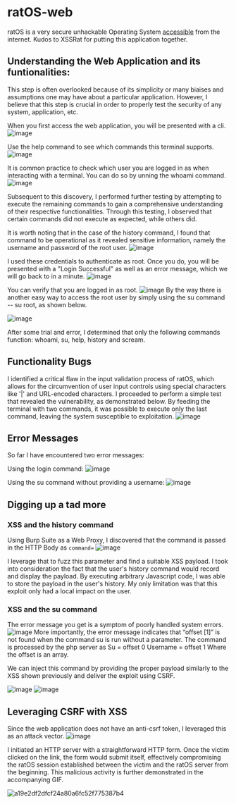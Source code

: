 # ratOS-web

ratOS is a very secure unhackable Operating System [accessible](https://labs.hackxpert.com/CommandInjection/) from the internet. 
Kudos to XSSRat for putting this application together.

## Understanding the Web Application and its funtionalities:

This step is often overlooked because of its simplicity or many biaises and assumptions one may have about a particular application. However, I believe that this step is crucial in order to properly test the security of any system, application, etc.

When you first access the web application, you will be presented with a cli.
![image](https://user-images.githubusercontent.com/74272629/235278237-4a445c49-5bd7-4465-84cc-f57fb7d3e23e.png)

Use the help command to see which commands this terminal supports.
![image](https://user-images.githubusercontent.com/74272629/235278248-9d6ff8be-5edc-4487-b2c2-37f5d827b7a5.png)

It is common practice to check which user you are logged in as when interacting with a terminal. You can do so by unning the whoami command. 
![image](https://user-images.githubusercontent.com/74272629/235278244-cc40113f-f669-4329-bc2c-a505134a0b73.png)

Subsequent to this discovery, I performed further testing by attempting to execute the remaining commands to gain a comprehensive understanding of their respective functionalities. Through this testing, I observed that certain commands did not execute as expected, while others did.

It is worth noting that in the case of the history command, I found that command to be operational as it revealed sensitive information, namely the username and password of the root user.
![image](https://user-images.githubusercontent.com/74272629/235278403-b0a5c06b-bb04-4b28-848a-66dcd89d16e2.png)

I used these credentials to authenticate as root. Once you do, you will be presented with a "Login Successful" as well as an error message, which we will go back to in a minute.
![image](https://user-images.githubusercontent.com/74272629/235278474-6f4c76ef-6bf7-47e0-963d-3e00cb2c8529.png)

You can verify that you are logged in as root.
![image](https://user-images.githubusercontent.com/74272629/235278599-789ebbae-370c-45ac-b1fb-b1aaf6ce93b7.png)
 By the way there is another easy way to access the root user by simply using the su command -- su root, as shown below.
 
![image](https://user-images.githubusercontent.com/74272629/235278638-c1f7f4f2-dff7-44c6-bf4e-a92d56c90acd.png)

After some trial and error, I determined that only the following commands function: whoami, su, help, history and scream.

## Functionality Bugs
I identified a critical flaw in the input validation process of ratOS, which allows for the circumvention of user input controls using special characters like '|' and URL-encoded characters. I proceeded to perform a simple test that revealed the vulnerability, as demonstrated below. By feeding the terminal with two commands, it was possible to execute only the last command, leaving the system susceptible to exploitation.
![image](https://user-images.githubusercontent.com/74272629/235278889-354a6b7c-a9c8-45bc-b22c-a64fa2dc8f0b.png)


## Error Messages

So far I have encountered two error messages:

Using the login command:
![image](https://user-images.githubusercontent.com/74272629/235278979-eb4c8b4f-40f9-4c03-98a7-faef12f10992.png)

Using the su command without providing a username:
![image](https://user-images.githubusercontent.com/74272629/235278972-85ef5acd-2a90-4764-a9bd-224241595224.png)


## Digging up a tad more

### XSS and the history command
Using Burp Suite as a Web Proxy, I discovered that the command is passed in the HTTP Body as `command=`
![image](https://user-images.githubusercontent.com/74272629/235279071-59ddbfbe-7426-41f6-bb98-53c197dac8ba.png)

I leverage that to fuzz this parameter and find a suitable XSS payload. I took into consideration the fact that the user's history command would record and display the payload. By executing arbitrary Javascript code, I was able to store the payload in the user's history. My only limitation was that this exploit only had a local impact on the user.

### XSS and the su command
The error message you get is a symptom of poorly handled system errors.
![image](https://user-images.githubusercontent.com/74272629/235278972-85ef5acd-2a90-4764-a9bd-224241595224.png)
More importantly, the error message indicates that “offset [1]” is not found when the command su is run without a parameter.
The command is processed by the php server as 
Su = offset 0
Username = offset 1
Where the offset is an array.

We can inject this command by providing the proper payload similarly to the XSS shown previously and deliver the exploit using CSRF.

![image](https://user-images.githubusercontent.com/74272629/235482316-b3786824-686c-4cd1-b3af-e8deb9808140.png)
![image](https://user-images.githubusercontent.com/74272629/235482349-0ae011e8-30b7-4ce2-b268-aa3baa67031c.png)




## Leveraging CSRF with XSS

Since the web application does not have an anti-csrf token, I leveraged this as an attack vector.
![image](https://user-images.githubusercontent.com/74272629/235279782-abed9273-dc04-4f23-af9f-973761830e98.png)

I initiated an HTTP server with a straightforward HTTP form. Once the victim clicked on the link, the form would submit itself, effectively compromising the ratOS session established between the victim and the ratOS server from the beginning. This malicious activity is further demonstrated in the accompanying GIF.

![a19e2df2dfcf24a80a6fc52f775387b4](https://i.gyazo.com/e144d8b47f0481c60d741bc9ddc255f4.gif)





